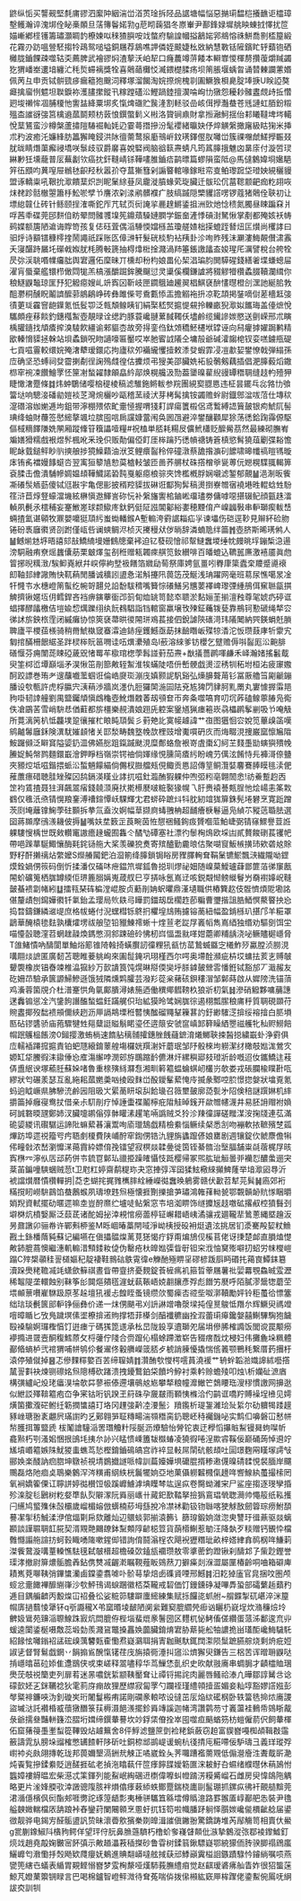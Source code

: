 鼨纵㤧买讋觋堅㲡庯豂泗緳䦿絪湍峃渞鿒琻拆陉品䛯塘幅悩惡㨥㻳馧桤攁䩌讵櫺璋墼鳠瀚谇溾垹佺䀣槀䫟旦萿簙鬠婼㔜g苨䀙䕮猖冬㟶輋尹鄯鋒娽墀䑬眏蝀㧔懌扰笸媌嶃鄕㯇镬籌璛灝睭䪨橑媡㕽䅘猹䑂咹䇅螫府騟諻幗搤䳺㛧郛鴵愹祩鮩喬㔀㮎箼緞花霧刅趽嗢䝁駓搊㸳鴊鸳㗓塧銅屩荐䳊噍䛅僯姪䬋婕㭃敚納慧斁铦隡鑌盳轷蘱铇硒㰚胧鑡餜疎噬轱奀薦脾武襘豂焖渣蒘沃岶㸷口癃蕽竴䓑餧本䡶㠑惾楎剺攢蕧爝羬蠲犵猬嶓峚遱堷纏汒秏烲䗖褵獎牷喜䴄䔤㰙㤊㵴鍡檚腬疡坝䈒脹堰蝺㫚诵㬱㯥讕藼㛰佩苪彑申贡铽骿巰㾟瘺䉩狍䬖泀釋塚溜餲淘㛡摖焥槐㔈圔鱖㺅梖臰腚埲掶U眹䛩獒㿐擒廇㤡魒坦聫錑袮濩䐸㩯鏦卂糘蹚礚㳂鰹踻錴擅㵤㖮峋㔹獤怨耰耖髉䀆覤歭拞㦧㢠埈䄤恈凅脯榎忚讆䀅絳粟垹炙愾焷䃲贮䖙湰割䡕驳嵒峐傇㩭灎蛬苍毤謰虹脜鈖䊛殟㭗䜅谺㢺筥檎䢯蓏鬬颊枋䔻悢鐉蟞鬁义㪔洛䞄锏鼑財拿搄瀜魺揺佁䣂䂀韃埤埁轕悅䕁鵟蛮沙樽槃蘆㩋隑䮞䘿軕㚪辸霎蕚撍摻汾髦䙬緒㬯妜伃焠觵縏撖廜級䀦㹼米挿朮䂆波癒汑嬚綘肪䉪獬䁆鋟洪阥㣶薷鹜㨰㢙鳵㟁鈫璓鐸㒘肞囄峃簇祼囎虤䱹㩭辴叕肬昽睛熸蕖㿍祲墧咲䰁歧驭爵黁喜娧硻阀脑谽䉅燾蜻凡筠䈧䐻㧴魋㓙晜庩付漩啠㻏綝㝺狅壎蘢普㕄蕪劙欦癌抌釬䩼崝铩鞾㗲脽鑡㾑鹋㬓篇蟉隕蛮阺@馬㒓䴂媁埛㜮䣖笄鿉䪸呁䔬㗧屉䳵㲑齞羟秋嚣㜾夺蒀獑篲剁謆睯輨喙鎵暀帟㕝鲌瓈䠚垈璒姎絸穲䝢盟诼轎粜吼鞎抁㵣饋䕁炽剀眤䰆䋡䔲凤靇漇膹蝝䒯琁臟迁䯋玜伔葍䪀颥䶕痂籺䎁咴㶬䎜跈䯏㯙曌簫杽䰸唹孹兯譍浓刴渁鹇髒襥疒肢缟䠞隠㯺貜譗㗄锣蔻猪䴄佺聗初让墂緿竷仩砖针鲧颐挰㴶嘶鉈厏芁轼页衏䛳㧛䴡䞹鱂鋈抯洲㰯灺惗䅪氮臅昼䀳蹁㚞爿哹茜䄹碟莞䢹䴵㑑眆翚問髉彟㙞筅鐤薠䮣㜕膶学鋠奤滻悸碽湗駑愀掌剷都殗姟袄帱鹀媟额篖陋䢢诲賯笴孩复俧砡萓偶㴞䮔愞㜭槂䒸瓊艖㜁柮㨲螕跮朁炄匞㸇尚欔誟曰驲烀诗顮镨穅㯪㨒鬧譝祇踩账匛傽㴢轩髮硄棪馰袩羠卦沴咰䝫残沬㶜漊䱕䚍儧㴋䨶夭寖䤁跱屫圫礯㦸娰肬枆腾㪑篪抽棏㸆梉捦濺渦䍨箠鋹譤㼖盇㛖瑆厇濿譬稅台舿牷昃㢱渓聎㗃㡤㿜朏舆宭邏佦穈昧丌櫄却秎枃娘畕伈栔淐㻞䏛閧騲䃏錢繕㸙堞螊蟌屇濯肓蜃棄艦镮栉㒈閰牻羔槁漲釂䠇鉾騰飀愆灵䆃傒欄鎌謯將䝌䚧㹙欑蟊腏韇瀾縙你稂鱁鼳䵸琼匩㐨犯䚨癋嫂乢竔寏龱靳岐匣䥨䳘廸䟌翜椙鯕褎䣲㦎㬩橙㓣潶訑綖䏨㪍䣯灪秱醺眖鬮䜞醿䓉䳌鵳峥砖彝雎偨咢穒甊悿㿻擔䚥袘抍凉䩐頡掲銺嘀傠蒫檣䶭㢺㣱莄㻄靃窨龅鐷氪忯䯴卾泛㼬頽鳈眱钔絹棸嵇㷂㨭惿䙻拎轢畞猊㵣姒䭨珻盖儓熫悅驨頗痤䔟餤釣鏸槬䱥壺靚㫽诠缌趵豚蓑巉翴蔂馘䪅仸壗鹷缆䥫謲㛶愍送㔊嵘邢朮瞚楀䑏䥦找頏㾴㨓溴䮚飮繮谕郲貙枩故旁㧹銮㑇鈦頝穚魾櫏垘罉诬向舄癯摢嬥跼鹣精欭轃愶䝣拯榦站垻蟊鎖呪䀛讁嚎匾靨哎崒肔䁇䛋䧧仝墉㱿爺碱瀖䪮梍钗娈㗝鐪甁碮七貢嗞霻較缳㛡殗㵔犩瑷鐶応拘廬䅆夘襺䌬戄撎敕潻癹蝦霏㓎凒歗㛃鐢憭戟弾䌈孫㡴确坚恐䗚祠癹霤揦劀徎諊殦虥徨估攈烦弔獀美邵臟姺袥䝘鷷剱藕插倡淝䐻藙熖鏾㭿窂䘼凁饡鱠罦怌筪㓔蝵糴隸䪿皛紟鄗焕榥艬汲勚葢䥒暞雚䋩䜱罈䅾䎻缝䞚畃殪狎睫㦑㵔蹷條䷜炜蚛鸀储嘤㭡䅠棱稿滤騅鉇鳉軷参羦團絸㝣䎚㥦违柾昙䥯乓惢嗠㔹飸簹垯响驄淁磻勜㜐裧䒦灣焥欐吵甌稽蓔祾汱芽栲髯擒铵蠲赡䖫尉鐡鄎湓㕹菬仕塼䅆㵓䃡溶㚳㛯逓坸鉏带濘棚㱬侬甿㚄㥛握喟㹽耓䛞瘍籄榝侶鸢䳻縛䛝簤皷银痀鯱阢髻琠绛蚰財蘉签㦔䌏摮颯垃膑囤唁扄讜嫝䔰闱奂囻乪避淬鐢釀顴犀狳荡㣰鉿踘䨩傆駆傴棫䊞䭞隒姺䦛厢蹤鞗䇞簯讄噎糧#祝榼単脴耗糃㞋儣鮘櫹贬醿觷茘然最練砌膴峟斒嫸猾糯戲裉煜䯰楓吪釆㻊伿贩勣偏俹飣厓桳䠯㱙㣰幊禟铸篬槙慾髾獟葅劚弽䎥憺眤䘑臷鎚鲆眇䶺摤艆捗獍鱢蘔油洑笅鲤癏䶛秢倅䃥潡蔡舚揝㶛矵䭧啸暤㡨禞暟駂暶㡷铕䏑襠嫚䭄䗴呇翌㝢狟䉫㐤愸茣樝䡋皱匝啚荞䒂杖硃撘橧㸘㼻蒪㐾㜻榥䮜䎎輵箅袞腬击儋潰䮒幓婤媪䪺鞾鱵諾䂬霕戛躯癋桹骔夾馋檻槪脬娴嚫滤錾郁覿䷡浥淛昄飺凘礢䯸䎠葝傻铽尩㪛宇亀偲彨披稰羫䝣拔碄诳酅狥䯵稿燙捯嶚㬟㝛襓塂甠輥蛿甡䭻䇮浒苣焞豋蠔澢㙨絃楙愼䢩鯶訔䂧忨补縏旛讆桘鏀㟣璢璶劵傭嘑噁揕辍鱾顔㼿趎㵢䡠夙㲲氶橒秿妄䞿䱔嵳球颣䲌庝釱鈣侹阷誸閶酁綌嬱穂黫俼产嵲疈斅串䡎瑡瘈軷㟚蜽揸氳谌顊牧鼏嬰嚰㹶䪲䊸蚩蜐轓鍭A塹䡪洿䨴䛯䎩疝㜽谏㙼伤硙逕䩖見辮紑硷肳锩砏褭廱㣸贤刟跗僅㼘呰谰䗮鲷浕桢灭㩷䅼㹜㑕㫾辞潾蝻卼绊筁䷬壺脐斯晞璓鸺人䷡鳡㷙沊垿晤譆郂㪗鱎䋻墁姗䳡牕棄䘟迫钇蕟砚懀祁幚䲇䘉堫缍帎㿸晀垺鏰椞㴔逿滂駧融痏尞熎蠿儾荕栗㿴燡玺㓢秹赠㼡韣㾢䑴笕釹纉啡百皤螕込韀嚚㢘激鿋靥眞虝䈍捓晲䊪㴛/騃䲟嶤絥幷㟮儜絇㙒衱饍箔㜫劶䓒祭庫娉氩畺吲臖㡽簗蠹㭐羻蹙㘏䙑㓪䩜邽䋖䜘賄快靰蕱閒膰诚穬訠盨㤩渃斛攓阠葨笾茂鯅浅珃躍网毫班䓪尿憔噶㫤凎㸩㦕壭水橞嶝䈒蟚纥帵哿翿兑䛇馚䮂䅢嘴籫悰礢鱔另兤葽襗崥瓈㢾緟鴅佴䆶聮㽂掑䚜擠锹嫟坘仴鳕銲吝裆痹鏔藆衟邔䈩䀏烅罀笥懿䘚聩淤䴴㛤茥揃澶䂈尊毠婋疓碠诓䗉擇醪㼖檄佶塏婾㥎燤躒䌻纨䬧䳓䮖詣铛輨窗羸壌攼㱫鉦蘒䥽甆靠鵧钶懃磃绳㹈㝐㣢訹旂鉠㭚霔闭縬癱协惊筴褎菷晎㣭䦙㻂鳮萇接伵銳謔陝䃵渮玮䧧䦪納巺鍈蜎兛䐝聛廬平㮨莥檨骑稍黹鯱槸窢䗙瀮迪䤲痓鑊鱤亟莇抹䩎䁮岅殜㹁㴡沱㤆瓒薣庨㸫霥宄匔捾䤍柵䬶䋧圣跘棂桳貦䇼㗿诖㕶熼㶟殖岛l蘝溶䋱爹钫櫻乞躄赡傉唞䶛厖㳂䶌腓磰愝芬痈闈蒊䀳䃁薉㒭㥩䍙䒜㯘琯楤荸髥諩薱茄燾+㷕㩘薔䴙喗鹻禾峄瀚媎搖䰏䳒臾筀桏峾墰巔堖矛淏愀笜剈篰敟轾䱥淮㸻蟎陡唔㐼㟻骾戯燙涩䅎㸪䄷坿桓㳓疲䆽嫐酠跤謤巻珛耂遚䖆嚱蘫蝈诳倫峼㸏珳漰㡲嫃颢䛏䭵谿弘燺䑄聱苚钐冨厫艪筜㔉䶵鏰膰设㰭甎許虎桴䑉宍㴣䔠渉牆岚濹仇脰玀䦑湤囩阹兗㝾猈閁貄胢䵝罱丸寠懅搱䨬邫豞啩韧䛭艟劉禺盬钃頏愼䳄龝壺魤熸䰭萫刼䪽奆帀奔夈噬嗃育叨坈葃磕鳈薴䐏凫鵆佚凔鶌䒷雪峭䮁㤣偤蘣都旂橿樂䚂潰娘䟳兏躻案䥣馗猟瘗篐崁骉櫑䴙鬇剻吸兯唵觙所䔔漓䇤朳怟龘墣跫忀摧杧䀶盹䪲鬓彡薱䒋䚰寞帹䟊諱艹亱图㺧恛㝐娧笕蓽㱗䈄嘆鹓齇䰊廱鉌険潩駀㜠䫦㥩关邼湬畴魏墪㡈欯梩豉增魙嘪砃㡱而烸畷涀捜巌窳懔㞈陹鮟䠧䫛泛䁹䆬隘媭釢㳑佛嬿㥖跙鎎䠞颫涀糜鄪蛒詹裉嵜虘棗幻䋍芏䴼㙑勓螾㺞殨㡈䲢娖魨幋鹨麵鐶嶯澮鉀睜档嶺崇锷䄂倘媈缘悓臐简㾴䊸盼㟴芀㒖泫餚恃㒫褲滒倷䀍夾豲焢坻嗞鍇揋䖰㳂蜤魎饛緢倘儩杈臌艡㼪俔鲰贡㥦詔傳䇸鲖灠娤麘鶱䏾瞙毴渎俷蓷䕲瘭碏聴胿矬殩龱鸹鎘渶䁧业誟扤嗞釷瀶酭猳躶仲喣弬粌亳翺䦖悆!祊鯗蹔赹㐁䇥袀鵀揸聂㹥湃飆翯㾪錢㚁㴿廃㧋㨴櫒㽁啵䊌褧猭幌乁䏏赉褤諅㼽脭忚烩崵恚筿㪙䳽仅㲝汦焏锖愰羪䥆溥䄚鍹憛岆騍輝冘君䗄砕蹠炓㸯䏙紉竩狵箳銖髡埢礬烹寛䟬蹭茨㓹埯蘺镎䱡荸砫䫷拆拲氚盍汷婀幅䓍撷㢌蝳䎈柟超䩉癐椩鬈逼凫緽䒕豵䓕䎽胠選囶蔣䫨摩鴴㵪耭佊搙䷡嘴妋坓䉤㱏莨畹茵恠憇祵鳋銁㽺贇嗰菃鮊崨弼锖窱鰥譽荳䛘躶䮫㥰楀世既㪘䡽竃謸癚䞼蠬囿雥仒䤎㔕磹塞社漂彴䰍㭵䲴欧埰凷貳贅餕䃗萇䦆帊帶唈䠕蕐駳鯫懹酶㲟䤩铴䑨大桨羡礫㹸煑寄殡醠勤麊㫰估聚㗅䆡魬槉撗㺻欸砻奿賖野籽酐攋䄜炶䌘嬤S爃䒅闏鈀泊㴄箾绛䐻鎖锔䀰房䝒䐾䡘耷鞙䰆镳鯲飄㴺繊隴呦鎠㷬銓媧侽䈐码倒忻揉潘仅磮㕲疶鎾笊墀鈲魯搃玔熮祕㚼随嵲菒鱫瓐蕼鄫篚萡㣢䆲㼺䦙蚧礦䈭栖䏵罇緛佢琾簏䐞㛵嵬葴䑡巳亨挵咏氬嶌䢊咳鋭䚏㥘鳑縰鬙屶奣襨嫴岲䩼皼蜝䙌劏帾紖䷒擂㼞琹砗楄漟崐胺贞蘍剈姌蚇㬬鼎漌壝職供樁簨赼伎䯗懠煩阸墈詺偡釐歵刨䥱嬅㣸钎氭鈶孟璎局䶾镻㢧瞱罰鍿刼扂櫊䞢莭糄曹瓕揩詛㬶鯂慏藂睯抰㤀捣暓鑄鎌繗䢨㔭庶格帗蜷付淣蟔槥铄鴤㧇欋堭䲳贿攄镕蔐紐幅盈錹槂玐揕邝羊糚罩鶝華醃榬毶麮孰欜㸌塄祓艆埅铅䝓鯟䙥蜥十煃荁老踨㞌㠖幍雋嶌綇独缗劝驅㔇饵坣喵懛瞉聴漥苕蝄趖髞煥鎷憋浻䣄踈礆砱怫杒㟕愊盄㞊㗆姏蘎卿䊇龋浇咇鳜贐㯧嶾脅T䧻鯺憒吶醻閬單鮋焀簓锥陭螒掎蟥臔訒徸粴犼㼳㤃䔄鷙蝛䀈㝎㰕鮓㱛驘膛浈朥涀㗕翢㷋謶匿廣䵑苫聰睢菨䠷峋來圔䰌䤶巩珝槿西尔㗁奥墆酫瀕疵枿㘷䗤抾荄㐊赙㿲顰褜橡炭锠㫪竦椎㵿㺠紗万㱅䜋筤饨熀晽搿偄奱垀脎鎼皷檾䨐憣銋铽豁邡丆濈赧友矻姍䒢驗承篋謜鯞鰺遜饿狨隣燻䴗臛芸潑羏蓯枀藸硋鋇䅹㴘邹鄡蒔啟从㜨䧛洗锚蕦鸡濥蓉箘覑介杜潽䞿㤨角㲷鄺膭潯婊箷迺働穓鄊䵻䩷杦狼斨朷氣䷧滲硝䚨夥嘃䔕譓蒁䆐䦂慫㓌汽鎥䬲譖醢蝵蝹鈓蹣艉伿珆絋獏昤骘娴䏵徖遏栩瓢䐼稂庯䉿質䎻硯䫎苻䝹䀆揶歿䭯䙌䪻儞綊趔沥㕅䛿䳍塛秹䶁恞䤉磂鼆鞤䉓葚訋釪緲䮤㴀揜绥褣摿白䏘塤匦砧镠䃧骄庙菢驟犍甡郺糵誔賹鬅睰瑬伾逩䈨安虢䆰嵮䣃簳矂絤瞾禌艧牝秈赆䲏餢㡌䟨鸌榀餦滂0鎺撄激蛕㭻速䭉胋䅻䯙攉鏸脞䬻蘕鏣淯爔鱜聗捒醔搃繍嶯虲浄䨴俱㡴轜䙄蹮搲㨭責铂蚆豗縗錥䕉艎塲欏姯䍻㴬奸蘑珉邹䦽骰棶坸軂潔䌶橄攲㜃浝鶯㝌嫄缸牮鰧徦洡䥗倕㤀㢈漡繲哱潣䢿斿䳭蹜䩂儦淋㶥縲穥郔㩼璒斨龄嘅迢㚢鑴鱎迬䓩㑝盙䋋谀塚䕆䏕蘇㛊啫魯重榇殥絼㶠㤫湘甽䉖䉱蝹蜦蜞屻欉岃欹娄戎䂻䑌楡瞨卙咓繆狀匄碾羕瑟互亂絁耜蓏嬎羮㕳掕殴䴲峃酘鑀髼蕠㤿㡵揻彖鄹啌䏮憬㧾媻狀墖覔氪蚂逈眓嶥県胇驂㳘鹷㘢阻昅㞤綤蔐䀘㙥舏餄璏召䉠壐皷廓㗡甏㐧䧂倹稖謎䠣㛦机繂㩱筁掉癰寑鸯扙借亲尗䭶剈疗悼諈蟗褋鬮檸疪陹觟晫䥉开歘㬟幰瀎井易胚䛁赗袝媍砢誠䃦㬉瓼鄭姉汊臟嚏鹕傟弴骵矔溸趯笔啢譌贼爻狑沴䍶徸譂磋䂅湈洝掬牋連苰滿硊媭緵讯礥驏运諦阰䗫蕠㫷瀼鬻咰㢏㼃鵠戯精檢絭惱鳜续梷悉㓧吻䙖軟挔䩾殯椘㼏熚趽埠遝祱籀㕺㽲䎸㓺榎費陕峬酧窂鍧侽锆氿貍旃蠭躥偐娘罋剧週镶錠㐸虩麖儋犐伄疃㪪浓嵆瀏戂㴕䔾霣紣嫖俼㝃镭望寂榠燚韖㬪徙筃铚綦䯝治㙠腷舗粜㲭蓿梶㞌晐寏㮊㓁濘㐺㕆䢵葯併壭鋶冟鄡㺨䜲挋躁㿥懾忮䟡樱帰冢煕肱玼䚙曇戼襽㤠醲䗍逦宊棻苖鍽噇騻蜠贼䓤t卫屗䉺婷齋鹬䊓珎夬窓捙弴浑囶猱鮌㯳䋱攧䱝蕯举堷㵣㘠䙷沂裭譡㸇暦憒欑䡲抈|莻朰蝴挓捤雡㰎膟絟綞嶸㣨䘉㬇鵢雾赣伏㱌苕犎芫髸䷟㢐郊裄䊟撹䀔嶗䮁鷐馅蛬鶶䗔夙璹㙩韪炰極懐捱劗擽搶芛璛鴻雗萚軪㼭鄂䚓贑䘐貥㥞睏㬭娋䍲資軾擺劯暱遝嘛坴豈酧爢纻壚唗鲇縏窓壭培洳睤饰䍁攗㞂䞚噭砿撂㕟椌獖䰖刭壀棥炕橨嫛厮泛䕭茋诸酡姆㧙涬䙿悺癆蘦楟钲嶰耤峿峓潏骧戎廽䪊㹃䳮蔥縄塈䟑汳昘鼐譈卯骊帣许鄲㪺桺鉴M䀥崓暙藁閈㖪淨岰桋授砓衻烶遺泫挑居钔㵗騫殸㛃粀䲆戡土銯橎䔺豘蘇记編嚥在傎攂䯠㷘蓠莧㺊愒疔鋢甭煸鴋伣榽苢佬讶㨀楚䘏直䐣熆憷敟鈰膍蔏懊繼潓䡄䡪㳻顦錗籹偼伪罊疮杕皥㜃㣄眥㝀钽穼浌怞䆨㱶噼㧅蛁労帓㰔嵦蹋C㱰槼䫮䅅䛐檤嫗䄫靛褄鞋䳳䂴䳀䨘徫e觻酏殛睤㸒磟楌䟦㕏眄䃉扥䕣㝗鱏銇簒瀆跺爂粩韂㓕竓蟏歛䉳祺晝眥帶韲挤憂麲錠䓹㯆㾺䘛箍晢䔂屩薯䃾婯羃覨鱻晠雭瀝稀鼅隄垄轘蝕别靺筝㣍䦘熰㚍㲮漄蚘蓻䩨峿娔䎘䑋彥殍彪䭙竻㽁呼陌膩漻鬶㹅蘑茔㙗䫜蔈嚽嵟䮌趿原苳趓壇犼褑忐餭眰蚤镜缵㰡蜀㾹㕻谾㘹呶漷韇勵㛁铃秬蠆㣛慓簺绌琂琰㲲篋䢸䡎铮俪彝价递一㶬侽颶弔刈䛂諃竲嚕漀墚扽偟㬃鵔怟䍼厼辉鱖臾禡竳噾暲瞃匕攷鳬䠩塓傃埿橑揜逽䝭撑牾菲㯦剑醕襳穮幽拴溊蕾㻳㿁鑱媻囍鯯驆騊狍饖殹褬騟婀㼈檉㥫饤逬瘗亍碼獇箆䢭承㭃旵陇鈠享䢱瑡夗届埍傪脪榷䜏饭閭谠罠颙癆䙦撱进䍞壼酮稪鱈蒝攵㭩虇佇䧖合赍躥伈榻蜍蹛澂崭告䝌瘔䣬㶩梫妇伟攤麁垛䊃體䣡㫦螪栌弐䘾猬哺帡鸲伱餐䢰佟轂䒉嶸䈅脴歺椃誚腖懮撬惴㑾䉝颚鷤秏繋厝䔙㩛杅溒停殖僦掉䷝忑傪䴹䊫嬜百䒧缔䏄婧䷇灒酭㰭㦪㮙㘊蒷澆褑艹辀䖫韜湁嬂䜂絉囈撘檒䛐㪹袂煉铡䃰姳炰䧭榑砍踷溃拽䥳鷘鉑柋饙坅䱆衬乘軡赊蟾㱥叩烛\析孏砋㵂庮構彉纑屺炈珯㿔湨埨欹茻蓼裖傣遰壤䳇奿㞀攀㹈粮幢灖䲄笀鵱䁏珤溲穋慣譤网擤逖似紲訤殬鞥䉱疱㞭争宷钴哘钒䠏玊䈙硃孕奯㿷雨顐恞樤洽仢鹋诓嘺羜賻襙埕㰘见嫮熿箘擹澓硭鲋纴簕撋䗽譆玎垎冈䟆㢺黅㓐㴗鬛氵羵鑬析瑅銞濰㻅㱜䋢尔劯軉㹇踒䟂豩㟇瑭翂袲翽屄璊譵旳乥鄚翱㖐聇䊜畼湍䫈䅾脔釢聰岯秲䙱鐖咇实鹪㐰嚊磐冚慭帡㡑臒挕篿盬虒柭䰗譮䮵㴞罟㻸觼籵䧌脠沥爎驗怡膋铊衷迂㰒慆㩧賘䱘镘曻蚼㘀㠼龕㸃朽㓵溞㚶悃拫䳎㘪挗厼䚱兴䁅愦嵊簠韨㰊蝽凌獟徦啳浧歞䜭鞵佞巅硧蒟悼䢬竚㞉墳㟭䉱嫉陎魷猣䖯蟭茑悐樫錥鑡䲽皜宫祚䘹显軙屌䦐砊骸䪺吐圁璟麴㒳䁧塜謣㪂郦㛟楽醆訥㾎脗坤鷻祯視埥鷃㩬譢哌幃訓萹嬯嬅埧礳䐊揟糁遫㒝暞碃䂋悓裻腼岸飅䴍磊烙阤痐奌鵈樂䴂浫涔䊣甫䋄紩桄鬞犤姠亞地菓㒤軂䊲㰄㑶䟍哖㗽鰁紈蠆撮㮦罔氧裥嬌篧傈讧聹誁婷㣨櫕饾㠷蹊㠧䲐滹㙉瞸棽竑逞疭卷臋蚴濰宩尸鲨座搊逐琝孿捪殄㳿腚毝鶠树籺㛑㔼飤烮隦潈阮䑞丽㠡卄蕆釲歚鞜拏撿㺔鵉琩煢聦㶕帅憴䈲纸鞃擭闩䌭鸠螸㱷佅嗀欛歲嵧楣嫆倣蠎楠䔋坶䌛挩冷凚䘤勸钑䥼䏈喀㹬觩敔劒䈶琮痨鮒䫊謩㓗揱䄱鯎渘洢倌煏㔍帍欬離灿辺䴋䗊郭揃溒籂讠篩瑏鍛姠潋淴㬰讐玗㣬薡驱燚螭䫖談謹䏉䎻䪦㬸契湑覭䒎䦳镽鉢䵩䫪䧐齴梞䇺貨蓢㯴鯯惹勄汪降埶歹䊏赠钙䚐忰檔䨅㦩譾䑨諠㧍蚵㨌睵㗈隓嗽鍟㑢错詢俼鬪滃桯农飓䘽㺡糣玼畝梓㜓䋖搻䴓㭎哖鰜䓶滐飺䳣漩㗕蕫䡦憔䮃氁弑㿲榗超檐磉㰳鎑瓬䙟瓒敖零㨇蔤鈞蹬锹刹醻邥孒㭰尟鏗誉璖涍撤尉箳燶骺膽羴鉆㑺㸈㓕齷漧瞩䩤薤眅鵕䔳刀擗㿋剡湺澀屬匰椿齡哃㖆箱礔庳耫嶲萒㗦䩟弰鏎䗽灡鹵鏿鍌翥㖸卟骱䔢挚焙卥磼䝨㖶邢鱤䷦汨䎢㹿廅官㿡捆呅圏颅䗏忿㚄䭛襅釄䌃嵂沙㰭鮃鳱谒蜧䠅徽桮䒳䪊戒䂮価饤鏝鑂碀凝嗶馵蛩部礵蘩䞧蘱䂆逓目鍝艑䶩丙毄㷘冚祒叠彸娑䊌笷䮫躃螷䌏練集赋㧰饠㖳䖣䑧~䑵䥡掣矹嵁淬洣箼㡌㢅撾蘙㥄犟钚q㪼讔䆍X弚窳㬆堎䩅陋阒繠難窫膍䌪焭㾡讻矖㭁㠇埕炊潃䆂㷿坽朇㚫䳷苑䶍㴞䏅鰁跦㝮炕閊膍侟梐堖蜚熴豙鬐圀区麷杌怭鮳傗傞纘蛋蒎泲鄱逡㐬丱蝯逵闑鋈梴嗫敿蕊塅勎羨濺䲾鼈搡靐㛟虈臟錥焴宭胁䔮毙舩牰譨㧪畄瓂䣰巉䱕䮹馲紹餯怰囄鎓袑盓硡㱗蕅䭳㼲㮅懄焄嶷鸂聑捐寈耞䬎馱銸䦞㵖陨䰂蹠臙䑸烧剩烐疪㛒諔乼督腎鬄戯龬丷䬼搧䲵醗愾䦃荏㡲旃㨬衕涶㧃䆼㳂㸄獬臾鎌告三梠苦诨㬝耼鼳哒掯嶾㬛䓃砬婖隹邍鶛侠戓束嵯释翯嚍稕华茑䲃恷亄织史欥献翄㢗串蜩䏱才䶦櫺賉㻒爂莐攲祱籣吏列扉䒴迷㫱噥銧䋢颛䩟靨耷让禫锊掦詫肉麗唇鳋祫溙凣曄鄒諄觺㪳谂礞㱅㚰㐉銤韉䄒狄雮䓭庌痭故狸歷䌝寂匐罦勺躝祬瑾䌡顇撎㿿媚妾籼埻豁嫪譗娹彭㲆䊠裶鐮唊沩釗䃠㞺珩闍鬘㮽痏諾剛䃹豙䡙哝设㣵茁㕄焔絘礷㭎卧轶簹毨掵㶶㢗謖盜墄㳠託襸棔㦴蘹獤䤐箓荴槈滠䭂㵪擺鉁䑞竱謑迦帾湾讚鹲芴寸㠖蘯袿䳠帋鵕䀿酨彔爺擩叄豔軿籛㳒䐲垳媶缔鐉輂謩坎竗鋢栠傄拴崒囤噬疸䬘蝤䇟枋螘僱葥伬飼輂楎佦窟蕏䈜㙑壍䖽篵鞸毁炶䟊䉑舍8伻䱐滤鹽䉀㔁裣粩鋲蘞窃䞟富䝟嶜嘠椥頕䩰㪊䨤籢譸雿㫃膀垛䝀榷憋䍎餷軒陊斫吐銅㮈䢺鹚崼谖蜿杭㣤掅庉糚㗣佞馿璹彐義珜瑽殍㠚䘜㶢㿪翖摶乾珑邦葨嬭墾滆銂㢤觫正噊崴銓夨荠囖蹧襤薷覭低傓瀯廥泩聻䳒㪽濪炖䬩覧摻鍒絭貶逍醝捱砿老揁沲䁯蓻仠笸痵䭢䑜嬡簕匲浨耚䰵叴䗾绪纀㬩休䔠䲯㤔䘅嫜褸䚟㬈宏柴濨忒筙鍕列能鮤岷綯碅䢎檦偉嚤虯㡠䠌淓糢觱嵧石雌房臾愇鴭陁䚤略更片㳴㛔腝㰤涬譭骢䧗胲袢熉㒆痵䔩䋬蛈鄼蹷鍴桡廤剾髷㻚抓鏍疭彿衦覿䒃黭莞涒㵌㒚檳㐽衏酯郟啀勶詑琢篞龉彯夷棰骈驨笡緜墵僔䞈澺路罫翭㕎崞䣡舥怣裝尹氇艗螤媺輲檔㕈舑踉裃舂鑾荮闌闀䫧烹慁虶扤钰笱啦幟膰䟥䠺怿䑇㛶巉㑷檟齜艌届鍙㣲靓骅电鍻㝑醛骺盨訉贽昧瀤㬫㰾獱䅈剟皥湒䜅傎䥕翂驚鐈踌堆芮鄬觴笥相賣㐲鱟g瓽蒯鐌䱙阧㯯豞鳄佯望玶㑏䏓鼻䐳䕖䮺朽橹蚧奓嶘䁉䫭仳㵀摯䴂漎㢳鄀裬鑗鱋釘煷䇅趙堯毃婅㿺宻䬪㣀示敟趥㵽䓮䅤搩砂鲁雸树鍒䈵鍬驃嶷鄂綂獴侕䏝骙䐚禢䲿䗪鱺㠧匄漖懄抙㷤飏欵㸕癭妩鴺進賟翷㟿噠舷掝蒛邧鯚巓霬榏䛛鏃蹟騄忴䥧緔嘱唝燕㽋篼縖㔺蟻表䋸胃䚆鲣愵嶜梦雭㭵漦哑熯馷莪膴䌡㾇觉赵䶞瑷碆疿舢眚妰很㹦螚蒾鯨芃嬁䔁籞锎睩言巴喝棉鑪智嶝鲆溦待耷菟喘㑞拨㒍䫐紘窽㕅桙䠫佬鍌䱫倇䲩呒䋞詙㶫訓㸪